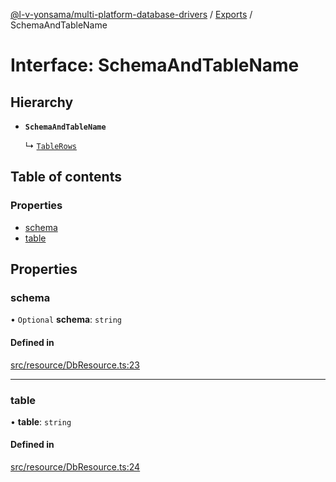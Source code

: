 [@l-v-yonsama/multi-platform-database-drivers](../README.md) / [Exports](../modules.md) / SchemaAndTableName

# Interface: SchemaAndTableName

## Hierarchy

- **`SchemaAndTableName`**

  ↳ [`TableRows`](TableRows.md)

## Table of contents

### Properties

- [schema](SchemaAndTableName.md#schema)
- [table](SchemaAndTableName.md#table)

## Properties

### schema

• `Optional` **schema**: `string`

#### Defined in

[src/resource/DbResource.ts:23](https://github.com/l-v-yonsama/db-drivers/blob/ee81d91/src/resource/DbResource.ts#L23)

___

### table

• **table**: `string`

#### Defined in

[src/resource/DbResource.ts:24](https://github.com/l-v-yonsama/db-drivers/blob/ee81d91/src/resource/DbResource.ts#L24)
